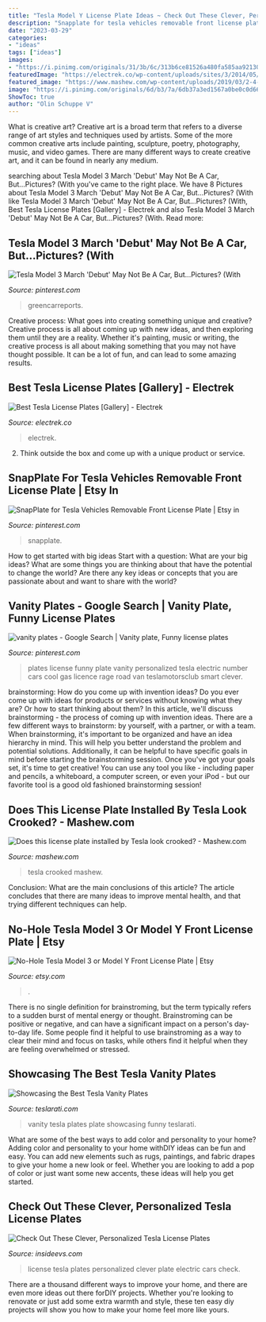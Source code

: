 ```yaml
---
title: "Tesla Model Y License Plate Ideas ~ Check Out These Clever, Personalized Tesla License Plates"
description: "Snapplate for tesla vehicles removable front license plate"
date: "2023-03-29"
categories:
- "ideas"
tags: ["ideas"]
images:
- "https://i.pinimg.com/originals/31/3b/6c/313b6ce81526a480fa585aa9213035db.jpg"
featuredImage: "https://electrek.co/wp-content/uploads/sites/3/2014/05/dscn5402.jpg"
featured_image: "https://www.mashew.com/wp-content/uploads/2019/03/2-4-1024x768.jpg"
image: "https://i.pinimg.com/originals/6d/b3/7a/6db37a3ed1567a0be0c0d66a13d9147e.jpg"
ShowToc: true
author: "Olin Schuppe V"
---
```



What is creative art?
Creative art is a broad term that refers to a diverse range of art styles and techniques used by artists. Some of the more common creative arts include painting, sculpture, poetry, photography, music, and video games. There are many different ways to create creative art, and it can be found in nearly any medium.

	

		
searching about Tesla Model 3 March &#039;Debut&#039; May Not Be A Car, But...Pictures? (With you've came to the right place. We have 8 Pictures about Tesla Model 3 March &#039;Debut&#039; May Not Be A Car, But...Pictures? (With like Tesla Model 3 March &#039;Debut&#039; May Not Be A Car, But...Pictures? (With, Best Tesla License Plates [Gallery] - Electrek and also Tesla Model 3 March &#039;Debut&#039; May Not Be A Car, But...Pictures? (With. Read more:
		
    
## Tesla Model 3 March &#039;Debut&#039; May Not Be A Car, But...Pictures? (With

<img loading=lazy src="https://i.pinimg.com/originals/31/3b/6c/313b6ce81526a480fa585aa9213035db.jpg" onerror="this.onerror=null;this.src='https://tse1.mm.bing.net/th?id=OIP.0ME22HX1sgbZ9qvk-6RblAHaFj&amp;pid=15.1';" alt="Tesla Model 3 March &#039;Debut&#039; May Not Be A Car, But...Pictures? (With">

_Source: pinterest.com_

>greencarreports. 

	

Creative process: What goes into creating something unique and creative?
Creative process is all about coming up with new ideas, and then exploring them until they are a reality. Whether it's painting, music or writing, the creative process is all about making something that you may not have thought possible. It can be a lot of fun, and can lead to some amazing results.

    
## Best Tesla License Plates [Gallery] - Electrek

<img loading=lazy src="https://electrek.co/wp-content/uploads/sites/3/2014/05/dscn5402.jpg" onerror="this.onerror=null;this.src='https://tse3.mm.bing.net/th?id=OIP.sbUPydOxqDLzf02Z-uzKIQHaFj&amp;pid=15.1';" alt="Best Tesla License Plates [Gallery] - Electrek">

_Source: electrek.co_

>electrek. 

	

2. Think outside the box and come up with a unique product or service.

    
## SnapPlate For Tesla Vehicles Removable Front License Plate | Etsy In

<img loading=lazy src="https://i.pinimg.com/originals/6d/b3/7a/6db37a3ed1567a0be0c0d66a13d9147e.jpg" onerror="this.onerror=null;this.src='https://tse4.mm.bing.net/th?id=OIP.g8OWz5Ijc24fQMeCLXPyJQHaHa&amp;pid=15.1';" alt="SnapPlate for Tesla Vehicles Removable Front License Plate | Etsy in">

_Source: pinterest.com_

>snapplate. 

	

How to get started with big ideas
Start with a question: What are your big ideas? 
What are some things you are thinking about that have the potential to change the world? Are there any key ideas or concepts that you are passionate about and want to share with the world?

    
## Vanity Plates - Google Search | Vanity Plate, Funny License Plates

<img loading=lazy src="https://i.pinimg.com/originals/8e/34/4b/8e344b97da6c9f7bc0cc89db463e1022.jpg" onerror="this.onerror=null;this.src='https://tse1.mm.bing.net/th?id=OIP.iHoqRLGEArK2dQNLpolvJQHaFj&amp;pid=15.1';" alt="vanity plates - Google Search | Vanity plate, Funny license plates">

_Source: pinterest.com_

>plates license funny plate vanity personalized tesla electric number cars cool gas licence rage road van teslamotorsclub smart clever. 

	

brainstorming: How do you come up with invention ideas?
Do you ever come up with ideas for products or services without knowing what they are? Or how to start thinking about them? In this article, we'll discuss brainstorming - the process of coming up with invention ideas.
There are a few different ways to brainstorm: by yourself, with a partner, or with a team. When brainstorming, it's important to be organized and have an idea hierarchy in mind. This will help you better understand the problem and potential solutions. Additionally, it can be helpful to have specific goals in mind before starting the brainstorming session. Once you've got your goals set, it's time to get creative! You can use any tool you like - including paper and pencils, a whiteboard, a computer screen, or even your iPod - but our favorite tool is a good old fashioned brainstorming session!

    
## Does This License Plate Installed By Tesla Look Crooked? - Mashew.com

<img loading=lazy src="https://www.mashew.com/wp-content/uploads/2019/03/2-4-1024x768.jpg" onerror="this.onerror=null;this.src='https://tse1.mm.bing.net/th?id=OIP.uf5bwZLRnH_KVTbSgoJNRwHaFj&amp;pid=15.1';" alt="Does this license plate installed by Tesla look crooked? - Mashew.com">

_Source: mashew.com_

>tesla crooked mashew. 

	

Conclusion: What are the main conclusions of this article?
The article concludes that there are many ideas to improve mental health, and that trying different techniques can help.

    
## No-Hole Tesla Model 3 Or Model Y Front License Plate | Etsy

<img loading=lazy src="https://i.etsystatic.com/17591001/r/il/1e06bf/2850548596/il_1588xN.2850548596_ay74.jpg" onerror="this.onerror=null;this.src='https://tse1.mm.bing.net/th?id=OIP.1XkCkTCSWaWG3U4_NSrFmAHaJ3&amp;pid=15.1';" alt="No-Hole Tesla Model 3 or Model Y Front License Plate | Etsy">

_Source: etsy.com_

>. 

	

There is no single definition for brainstroming, but the term typically refers to a sudden burst of mental energy or thought. Brainstroming can be positive or negative, and can have a significant impact on a person's day-to-day life. Some people find it helpful to use brainstroming as a way to clear their mind and focus on tasks, while others find it helpful when they are feeling overwhelmed or stressed.

    
## Showcasing The Best Tesla Vanity Plates

<img loading=lazy src="https://www.teslarati.com/wp-content/uploads/2014/08/Tesla-Vanity-Plates-10.jpg" onerror="this.onerror=null;this.src='https://tse1.mm.bing.net/th?id=OIP.iHF41FkX5set8Co2vaXVUwHaE8&amp;pid=15.1';" alt="Showcasing the Best Tesla Vanity Plates">

_Source: teslarati.com_

>vanity tesla plates plate showcasing funny teslarati. 

	

What are some of the best ways to add color and personality to your home?
Adding color and personality to your home withDIY ideas can be fun and easy. You can add new elements such as rugs, paintings, and fabric drapes to give your home a new look or feel. Whether you are looking to add a pop of color or just want some new accents, these ideas will help you get started.

    
## Check Out These Clever, Personalized Tesla License Plates

<img loading=lazy src="https://cdn.shopify.com/s/files/1/0196/5170/files/b965b510-78a2-4ffb-884b-7656507daf75_grande.jpg?v=1530958155" onerror="this.onerror=null;this.src='https://tse1.mm.bing.net/th?id=OIP.XMikO1g6dTvMFM6IZRBogAHaE4&amp;pid=15.1';" alt="Check Out These Clever, Personalized Tesla License Plates">

_Source: insideevs.com_

>license tesla plates personalized clever plate electric cars check. 

	

There are a thousand different ways to improve your home, and there are even more ideas out there forDIY projects. Whether you're looking to renovate or just add some extra warmth and style, these ten easy diy projects will show you how to make your home feel more like yours.

